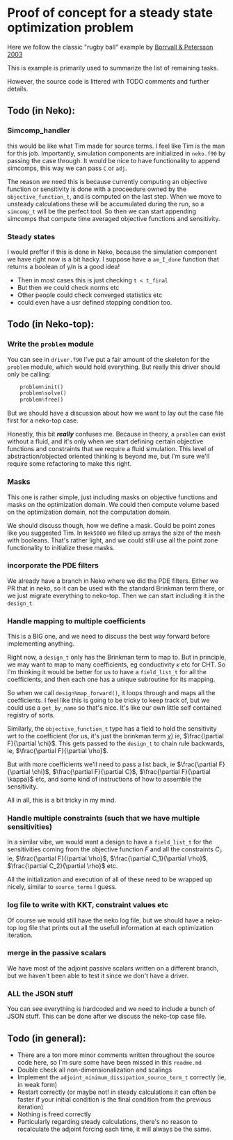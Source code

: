 # Proof of concept for a steady state optimization problem

Here we follow the classic "rugby ball" example by [Borrvall & Petersson 2003](https://doi.org/10.1002/fld.426)



This is example is primarily used to summarize the list of remaining tasks.

However, the source code is littered with TODO comments and further details.


## Todo (in Neko):


### Simcomp_handler 
this would be like what Tim made for source terms. I feel like Tim is the man for this job.
Importantly, simulation components are initialized in `neko.f90` by passing the case through. It would be nice to have functionality to append simcomps, this way we can pass `C` or `adj`.

The reason we need this is because currently computing an objective function or sensitivity is done with a proceedure owned by the `objective_function_t`, and is computed on the last step. When we move to unsteady calculations these will be accumulated during the run, so a `simcomp_t` will be the perfect tool. So then we can start appending simcomps that compute time averaged objective functions and sensitivity.

### Steady states
I would preffer if this is done in Neko, because the simulation component we have right now is a bit hacky. I suppose have a `am_I_done` function that returns a boolean of y/n is a good idea!
- Then in most cases this is just checking `t < t_final`
- But then we could check norms etc
- Other people could check converged statistics etc
- could even have a usr defined stopping condition too.


## Todo (in Neko-top):

### Write the `problem` module
You can see in `driver.f90` I've put a fair amount of the skeleton for the `problem` module, which would hold everything. But really this driver should only be calling:
```fortran
	problem%init()
	problem%solve()
	problem%free()
```
But we should have a discussion about how we want to lay out the case file first for a neko-top case.

Honestly, this bit ***really*** confuses me. Because in theory, a `problem` can exist without a fluid, and it's only when we start defining certain objective functions and constraints that we require a fluid simulation. This level of abstraction/objected oriented thinking is beyond me, but I'm sure we'll require some refactoring to make this right.

### Masks
This one is rather simple, just including masks on objective functions and masks on the optimization domain. We could then compute volume based on the optimization domain, not the computation domain.

We should discuss though, how we define a mask. Could be point zones like you suggested Tim. In `Nek5000` we filled up arrays the size of the mesh with booleans. That's rather light, and we could still use all the point zone functionality to initialize these masks.

### incorporate the PDE filters
We already have a branch in Neko where we did the PDE filters. Either we PR that in neko, so it can be used with the standard Brinkman term there, or we just migrate everything to neko-top. Then we can start including it in the `design_t`.

### Handle mapping to multiple coefficients 
This is a BIG one, and we need to discuss the best way forward before implementing anything. 

Right now, a `design_t` only has the Brinkman term to map to. But in principle, we may want to map to many coefficients, eg conductivity $\kappa$ etc for CHT. So I'm thinking it would be better for us to have a `field_list_t` for all the coefficients, and then each one has a unique subroutine for its mapping. 

So when we call `design%map_forward()`, it loops through and maps all the coefficients. I feel like this is going to be tricky to keep track of, but we could use a `get_by_name` so that's nice. It's like our own little self contained registry of sorts.

Similarly, the `objective_function_t` type has a field to hold the sensitivity wrt to the coefficient (for us, it's just the brinkman term $\chi$) ie, $\frac{\partial F}{\partial \chi}$. This gets passed to the `design_t` to chain rule backwards, ie, $\frac{\partial F}{\partial \rho}$. 

But with more coefficients we'll need to pass a list back, ie $\frac{\partial F}{\partial \chi}$, $\frac{\partial F}{\partial C}$, $\frac{\partial F}{\partial \kappa}$ etc, and some kind of instructions of how to assemble the sensitivity. 

All in all, this is a bit tricky in my mind.

### Handle multiple constraints (such that we have multiple sensitivities)
In a similar vibe, we would want a design to have a `field_list_t` for the sensitivities coming from the objective function $F$ and all the constraints $C_i$. ie, $\frac{\partial F}{\partial \rho}$, $\frac{\partial C_1}{\partial \rho}$, $\frac{\partial C_2}{\partial \rho}$  etc. 

All the initialization and execution of all of these need to be wrapped up nicely, similar to `source_terms` I guess.


### log file to write with KKT, constraint values etc
Of course we would still have the neko log file, but we should have a neko-top log file that prints out all the usefull information at each optimization iteration.

### merge in the passive scalars
We have most of the adjoint passive scalars written on a different branch, but we haven't been able to test it since we don't have a driver.


### ALL the JSON stuff
You can see everything is hardcoded and we need to include a bunch of JSON stuff. This can be done after we discuss the neko-top case file.

## Todo (in general):
- There are a ton more minor comments written throughout the source code here, so I'm sure some have been missed in this `readme.md`
- Double check all non-dimensionalization and scalings
- Implement the `adjoint_minimum_dissipation_source_term_t` correctly (ie, in weak form)
- Restart correctly (or maybe not! in steady calculations it can often be faster if your initial condition is the final condition from the previous iteration)
- Nothing is freed correctly
- Particularly regarding steady calculations, there's no reason to recalculate the adjoint forcing each time, it will always be the same.
 
